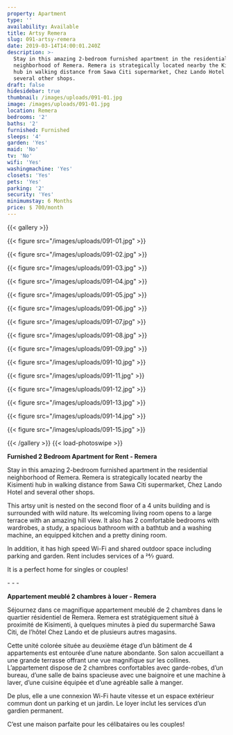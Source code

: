 ```yaml
---
property: Apartment
type: ''
availability: Available
title: Artsy Remera
slug: 091-artsy-remera
date: 2019-03-14T14:00:01.240Z
description: >-
  Stay in this amazing 2-bedroom furnished apartment in the residential
  neighborhood of Remera. Remera is strategically located nearby the Kisimenti
  hub in walking distance from Sawa Citi supermarket, Chez Lando Hotel and
  several other shops. 
draft: false
hidesidebar: true
thumbnail: /images/uploads/091-01.jpg
image: /images/uploads/091-01.jpg
location: Remera
bedrooms: '2'
baths: '2'
furnished: Furnished
sleeps: '4'
garden: 'Yes'
maid: 'No'
tv: 'No'
wifi: 'Yes'
washingmachine: 'Yes'
closets: 'Yes'
pets: 'Yes'
parking: '2'
security: 'Yes'
minimumstay: 6 Months
price: $ 700/month
---
```

{{< gallery >}} 

{{< figure src="/images/uploads/091-01.jpg" >}} 

{{< figure src="/images/uploads/091-02.jpg" >}}

 {{< figure src="/images/uploads/091-03.jpg" >}} 

{{< figure src="/images/uploads/091-04.jpg" >}}

{{< figure src="/images/uploads/091-05.jpg" >}}

 {{< figure src="/images/uploads/091-06.jpg" >}}

 {{< figure src="/images/uploads/091-07.jpg" >}}

 {{< figure src="/images/uploads/091-08.jpg" >}}

{{< figure src="/images/uploads/091-09.jpg" >}} 

{{< figure src="/images/uploads/091-10.jpg" >}}

 {{< figure src="/images/uploads/091-11.jpg" >}} 

{{< figure src="/images/uploads/091-12.jpg" >}}

{{< figure src="/images/uploads/091-13.jpg" >}}

{{< figure src="/images/uploads/091-14.jpg" >}}

{{< figure src="/images/uploads/091-15.jpg" >}}

 {{< /gallery >}} {{< load-photoswipe >}}

**Furnished 2 Bedroom Apartment for Rent - Remera**

Stay in this amazing 2-bedroom furnished apartment in the residential neighborhood of Remera. Remera is strategically located nearby the Kisimenti hub in walking distance from Sawa Citi supermarket, Chez Lando Hotel and several other shops. 

This artsy unit is nested on the second floor of a 4 units building and is surrounded with wild nature. Its welcoming living room opens to a large terrace with an amazing hill view. It also has 2 comfortable bedrooms with wardrobes, a study, a spacious bathroom with a bathtub and a washing machine, an equipped kitchen and a pretty dining room. 

In addition, it has high speed Wi-Fi and shared outdoor space including parking and garden. Rent includes services of a 24⁄7 guard.

It is a perfect home for singles or couples!

\- - -

**Appartement meublé 2 chambres à louer - Remera**

Séjournez dans ce magnifique appartement meublé de 2 chambres dans le quartier résidentiel de Remera. Remera est stratégiquement situé à proximité de Kisimenti, à quelques minutes à pied du supermarché Sawa Citi, de l’hôtel Chez Lando et de plusieurs autres magasins.

Cette unité colorée située au deuxième étage d’un bâtiment de 4 appartements est entourée d’une nature abondante. Son salon accueillant a une grande terrasse offrant une vue magnifique sur les collines. L’appartement dispose de 2 chambres confortables avec garde-robes, d’un bureau, d’une salle de bains spacieuse avec une baignoire et une machine à laver, d’une cuisine équipée et d’une agréable salle à manger.

De plus, elle a une connexion Wi-Fi haute vitesse et un espace extérieur commun dont un parking et un jardin. Le loyer inclut les services d’un gardien permanent.

C’est une maison parfaite pour les célibataires ou les couples!
